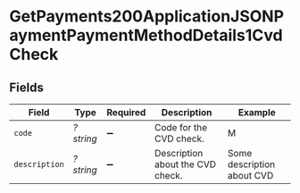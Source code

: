 # GetPayments200ApplicationJSONPaymentPaymentMethodDetails1CvdCheck


## Fields

| Field                            | Type                             | Required                         | Description                      | Example                          |
| -------------------------------- | -------------------------------- | -------------------------------- | -------------------------------- | -------------------------------- |
| `code`                           | *?string*                        | :heavy_minus_sign:               | Code for the CVD check.          | M                                |
| `description`                    | *?string*                        | :heavy_minus_sign:               | Description about the CVD check. | Some description about CVD       |